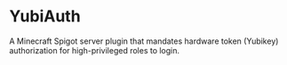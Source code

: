 # YubiAuth
A Minecraft Spigot server plugin that mandates hardware token (Yubikey) authorization for high-privileged roles to login.
